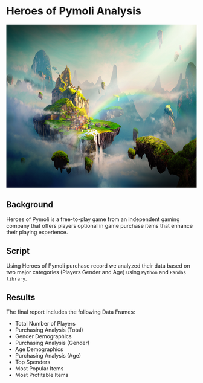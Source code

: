 # Heroes of Pymoli Analysis

<img src="images/Fantasy.png" width="914" height="432"/>

## Background
Heroes of Pymoli is a free-to-play game from an independent gaming company that offers players optional in game purchase items that enhance their playing experience.

## Script
Using Heroes of Pymoli purchase record we analyzed their data based on two major categories (Players Gender and Age) using `Python` and `Pandas library`.

## Results
The final report includes the following Data Frames:

* Total Number of Players
* Purchasing Analysis (Total)
* Gender Demographics
* Purchasing Analysis (Gender)
* Age Demographics
* Purchasing Analysis (Age)
* Top Spenders
* Most Popular Items
* Most Profitable Items
